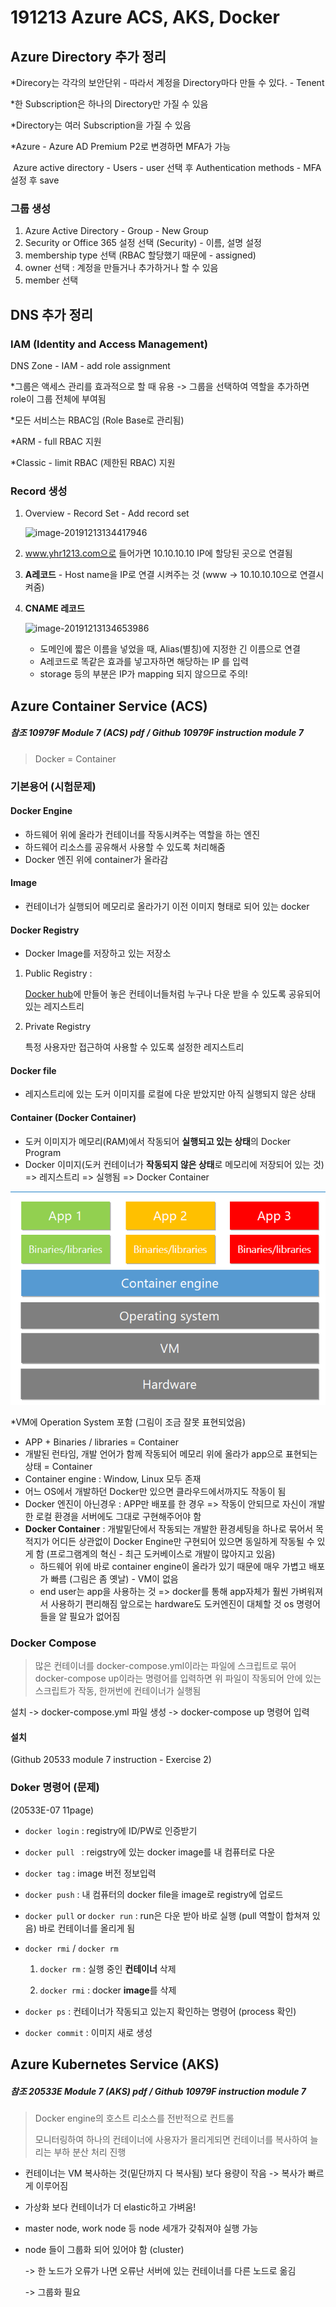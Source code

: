 # 191213 Azure ACS, AKS, Docker



## Azure Directory 추가 정리

*Direcory는 각각의 보안단위 - 따라서 계정을 Directory마다 만들 수 있다. - Tenent

*한 Subscription은 하나의 Directory만 가질 수 있음

*Directory는 여러 Subscription을 가질 수 있음

*Azure - Azure AD Premium P2로 변경하면 MFA가 가능

​	Azure active directory - Users - user 선택 후  Authentication methods - MFA 설정 후 	save

### 그룹 생성

1. Azure Active Directory - Group - New Group
2. Security or Office 365 설정 선택 (Security) - 이름, 설명 설정
3. membership type 선택 (RBAC 할당했기 때문에 - assigned)
4. owner 선택 : 계정을 만들거나 추가하거나 할 수 있음
5. member 선택
   

## DNS 추가 정리

### IAM (Identity and Access Management)

DNS Zone - IAM - add role assignment

*그룹은 액세스 관리를 효과적으로 할 때 유용 -> 그룹을 선택하여 역할을 추가하면 role이 그룹 전체에 부여됨

*모든 서비스는 RBAC임 (Role Base로 관리됨)

*ARM - full RBAC 지원

*Classic - limit RBAC (제한된 RBAC) 지원

### Record 생성

1. Overview - Record Set - Add record set

   ![image-20191213134417946](C:\Users\student\AppData\Roaming\Typora\typora-user-images\image-20191213134417946.png)

2. www.yhr1213.com으로 들어가면 10.10.10.10 IP에 할당된 곳으로 연결됨
3. **A레코드** - Host name을 IP로 연결 시켜주는 것 (www -> 10.10.10.10으로 연결시켜줌)

4. **CNAME 레코드**

   ![image-20191213134653986](C:\Users\student\AppData\Roaming\Typora\typora-user-images\image-20191213134653986.png)

   - 도메인에 짧은 이름을 넣었을 때, Alias(별칭)에 지정한 긴 이름으로 연결
   - A레코드로 똑같은 효과를 넣고자하면 해당하는 IP 를 입력
   - storage 등의 부분은 IP가 mapping 되지 않으므로 주의!



## Azure Container Service (ACS)

##### 참조 10979F Module 7 (ACS) pdf / Github 10979F instruction module 7

> Docker = Container

### 기본용어 (시험문제)

#### Docker  Engine

- 하드웨어 위에 올라가 컨테이너를 작동시켜주는 역할을 하는 엔진
- 하드웨어 리소스를 공유해서 사용할 수 있도록 처리해줌
- Docker 엔진 위에 container가 올라감

#### Image

* 컨테이너가 실행되어 메모리로 올라가기 이전 이미지 형태로 되어 있는 docker

#### Docker Registry

* Docker Image를 저장하고 있는 저장소

1. Public Registry : 

   [Docker hub](https://hub.docker.com/)에 만들어 놓은 컨테이너들처럼 누구나 다운 받을 수 있도록 공유되어 있는 레지스트리

2. Private Registry

   특정 사용자만 접근하여 사용할 수 있도록 설정한 레지스트리

#### Docker file

* 레지스트리에 있는 도커 이미지를 로컬에 다운 받았지만 아직 실행되지 않은 상태

#### Container (Docker Container)

* 도커 이미지가 메모리(RAM)에서 작동되어 **실행되고 있는 상태**의 Docker Program
* Docker 이미지(도커 컨테이너가 **작동되지 않은 상태**로 메모리에 저장되어 있는 것) => 레지스트리 => 실행됨 => Docker Container

![image-20191213141937302](../images/image-20191213141937302.png)

*VM에 Operation System 포함 (그림이 조금 잘못 표현되었음)

- APP + Binaries / libraries = Container
- 개발된 런타임, 개발 언어가 함께 작동되어 메모리 위에 올라가 app으로 표현되는 상태 = Container
- Container engine : Window, Linux 모두 존재
- 어느 OS에서 개발하던 Docker만 있으면 클라우드에서까지도 작동이 됨
- Docker 엔진이 아닌경우 : APP만 배포를 한 경우 => 작동이 안되므로 자신이 개발한 로컬 환경을 서버에도 그대로 구현해주어야 함
- **Docker Container** : 개발밑단에서 작동되는 개발한 환경세팅을 하나로 묶어서 목적지가 어디든 상관없이 Docker Engine만 구현되어 있으면 동일하게 작동될 수 있게 함 (프로그램계의 혁신 - 최근 도커베이스로 개발이 많아지고 있음)
  - 하드웨어 위에 바로 container engine이 올라가 있기 때문에 매우 가볍고 배포가 빠름 (그림은 좀 옛날) - VM이 없음
  - end user는 app을 사용하는 것 => docker를 통해 app자체가 훨씬 가벼워져서 사용하기 편리해짐 앞으로는 hardware도 도커엔진이 대체할 것 os 명령어들을 알 필요가 없어짐

### Docker Compose

> 많은 컨테이너를  docker-compose.yml이라는 파일에 스크립트로 묶어 docker-compose up이라는 명령어를 입력하면 위 파일이 작동되어 안에 있는 스크립트가 작동, 한꺼번에 컨테이너가 실행됨

설치 -> docker-compose.yml 파일 생성 -> docker-compose up 명령어 입력

#### 설치

(Github 20533 module 7 instruction - Exercise 2)

### Doker 명령어 (문제)

(20533E-07 11page)

* `docker login` : registry에 ID/PW로 인증받기

* `docker pull ` : reigstry에 있는 docker image를 내 컴퓨터로 다운

* `docker tag` : image 버전 정보입력

* `docker push` : 내 컴퓨터의 docker file을 image로 registry에 업로드

* `docker pull` or `docker run` : run은 다운 받아 바로 실행 (pull 역할이 합쳐져 있음) 바로 컨테이너를 올리게 됨

* `docker rmi` / `docker rm`

  1) `docker rm` : 실행 중인 **컨테이너** 삭제

  2) `docker rmi` : docker **image**를 삭제

* `docker ps` : 컨테이너가 작동되고 있는지 확인하는 명령어 (process 확인)

* `docker commit` : 이미지 새로 생성



## Azure Kubernetes Service (AKS)

##### 참조 20533E Module 7 (AKS) pdf / Github 10979F instruction module 7

> Docker engine의 호스트 리소스를 전반적으로 컨트롤
>
> 모니터링하여 하나의 컨테이너에 사용자가 몰리게되면 컨테이너를 복사하여 늘리는 부하 분산 처리 진행

* 컨테이너는 VM 복사하는 것(밑단까지 다 복사됨) 보다 용량이 작음 -> 복사가 빠르게 이루어짐

* 가상화 보다 컨테이너가 더 elastic하고 가벼움!

* master node, work node 등 node 세개가 갖춰져야 실행 가능

* node 들이 그룹화 되어 있어야 함 (cluster)

  -> 한 노드가 오류가 나면 오류난 서버에 있는 컨테이너를 다른 노드로 옮김

  -> 그룹화 필요